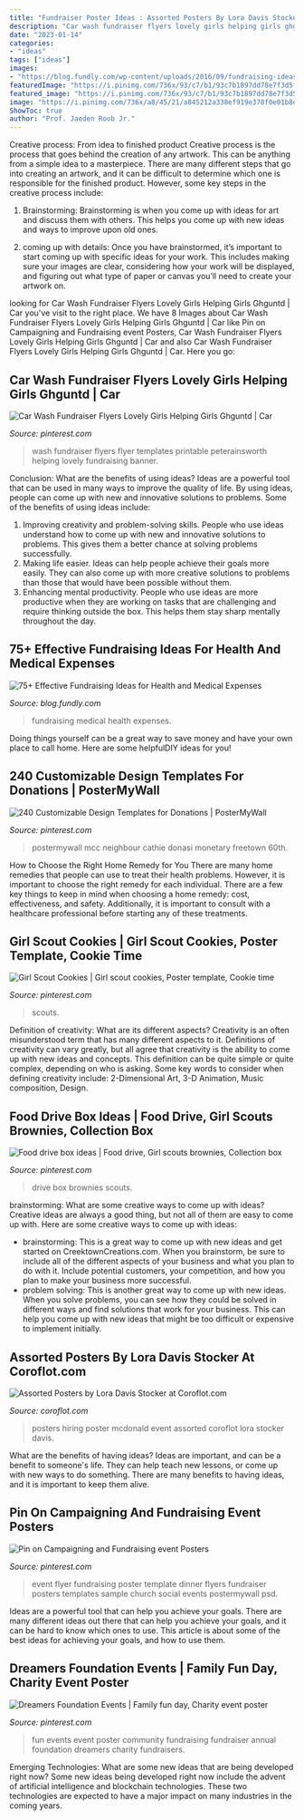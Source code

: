 ```yaml
---
title: "Fundraiser Poster Ideas : Assorted Posters By Lora Davis Stocker At Coroflot.com"
description: "Car wash fundraiser flyers lovely girls helping girls ghguntd"
date: "2023-01-14"
categories:
- "ideas"
tags: ["ideas"]
images:
- "https://blog.fundly.com/wp-content/uploads/2016/09/fundraising-ideas-for-medical-health-expenses-1.png"
featuredImage: "https://i.pinimg.com/736x/93/c7/b1/93c7b1897dd78e7f3d5f32e5485df34d.jpg"
featured_image: "https://i.pinimg.com/736x/93/c7/b1/93c7b1897dd78e7f3d5f32e5485df34d.jpg"
image: "https://i.pinimg.com/736x/a8/45/21/a845212a338ef919e378f0e01b8e37b9--fundraising-ideas-event-ideas.jpg"
ShowToc: true
author: "Prof. Jaeden Roob Jr."
---
```



Creative process: From idea to finished product
Creative process is the process that goes behind the creation of any artwork. This can be anything from a simple idea to a masterpiece. There are many different steps that go into creating an artwork, and it can be difficult to determine which one is responsible for the finished product. However, some key steps in the creative process include:
1. Brainstorming: Brainstorming is when you come up with ideas for art and discuss them with others. This helps you come up with new ideas and ways to improve upon old ones.

2. coming up with details: Once you have brainstormed, it’s important to start coming up with specific ideas for your work. This includes making sure your images are clear, considering how your work will be displayed, and figuring out what type of paper or canvas you’ll need to create your artwork on.

	

		
looking for Car Wash Fundraiser Flyers Lovely Girls Helping Girls Ghguntd | Car you've visit to the right place. We have 8 Images about Car Wash Fundraiser Flyers Lovely Girls Helping Girls Ghguntd | Car like Pin on Campaigning and Fundraising event Posters, Car Wash Fundraiser Flyers Lovely Girls Helping Girls Ghguntd | Car and also Car Wash Fundraiser Flyers Lovely Girls Helping Girls Ghguntd | Car. Here you go:
		
    
## Car Wash Fundraiser Flyers Lovely Girls Helping Girls Ghguntd | Car

<img loading=lazy src="https://i.pinimg.com/736x/56/90/23/5690239cd644d9cd6cb9b48fa6a20581.jpg" onerror="this.onerror=null;this.src='https://tse1.mm.bing.net/th?id=OIP.rZW-UERFeh5Zg668HdGzmAHaKe&amp;pid=15.1';" alt="Car Wash Fundraiser Flyers Lovely Girls Helping Girls Ghguntd | Car">

_Source: pinterest.com_

>wash fundraiser flyers flyer templates printable peterainsworth helping lovely fundraising banner. 

	

Conclusion: What are the benefits of using ideas?
Ideas are a powerful tool that can be used in many ways to improve the quality of life. By using ideas, people can come up with new and innovative solutions to problems. Some of the benefits of using ideas include: 
1) Improving creativity and problem-solving skills. People who use ideas understand how to come up with new and innovative solutions to problems. This gives them a better chance at solving problems successfully. 
2) Making life easier. Ideas can help people achieve their goals more easily. They can also come up with more creative solutions to problems than those that would have been possible without them. 
3) Enhancing mental productivity. People who use ideas are more productive when they are working on tasks that are challenging and require thinking outside the box. This helps them stay sharp mentally throughout the day.

    
## 75+ Effective Fundraising Ideas For Health And Medical Expenses

<img loading=lazy src="https://blog.fundly.com/wp-content/uploads/2016/09/fundraising-ideas-for-medical-health-expenses-1.png" onerror="this.onerror=null;this.src='https://tse1.mm.bing.net/th?id=OIP.N9NnH5No8v7kLMXzNblU0gHaDe&amp;pid=15.1';" alt="75+ Effective Fundraising Ideas for Health and Medical Expenses">

_Source: blog.fundly.com_

>fundraising medical health expenses. 

	

Doing things yourself can be a great way to save money and have your own place to call home. Here are some helpfulDIY ideas for you!

    
## 240 Customizable Design Templates For Donations | PosterMyWall

<img loading=lazy src="https://i.pinimg.com/736x/39/11/5d/39115d6419d15edfd03a165d2985e9ef.jpg" onerror="this.onerror=null;this.src='https://tse4.mm.bing.net/th?id=OIP._HFg2ED954zT10TzLUFVYAHaJl&amp;pid=15.1';" alt="240 Customizable Design Templates for Donations | PosterMyWall">

_Source: pinterest.com_

>postermywall mcc neighbour cathie donasi monetary freetown 60th. 

	

How to Choose the Right Home Remedy for You
There are many home remedies that people can use to treat their health problems. However, it is important to choose the right remedy for each individual. There are a few key things to keep in mind when choosing a home remedy: cost, effectiveness, and safety. Additionally, it is important to consult with a healthcare professional before starting any of these treatments.

    
## Girl Scout Cookies | Girl Scout Cookies, Poster Template, Cookie Time

<img loading=lazy src="https://i.pinimg.com/736x/93/c7/b1/93c7b1897dd78e7f3d5f32e5485df34d.jpg" onerror="this.onerror=null;this.src='https://tse3.mm.bing.net/th?id=OIP.-CIIX6xI6mx_Tw8Cf4q3hgAAAA&amp;pid=15.1';" alt="Girl Scout Cookies | Girl scout cookies, Poster template, Cookie time">

_Source: pinterest.com_

>scouts. 

	

Definition of creativity: What are its different aspects?
Creativity is an often misunderstood term that has many different aspects to it. Definitions of creativity can vary greatly, but all agree that creativity is the ability to come up with new ideas and concepts. This definition can be quite simple or quite complex, depending on who is asking. Some key words to consider when defining creativity include: 2-Dimensional Art, 3-D Animation, Music composition, Design.

    
## Food Drive Box Ideas | Food Drive, Girl Scouts Brownies, Collection Box

<img loading=lazy src="https://i.pinimg.com/1200x/92/a1/dc/92a1dc6863bc8295a4bfed69c9ec1086.jpg" onerror="this.onerror=null;this.src='https://tse2.mm.bing.net/th?id=OIP.FqWINVYF5UjMEQSnCtNstQHaNK&amp;pid=15.1';" alt="Food drive box ideas | Food drive, Girl scouts brownies, Collection box">

_Source: pinterest.com_

>drive box brownies scouts. 

	

brainstorming: What are some creative ways to come up with ideas?
Creative ideas are always a good thing, but not all of them are easy to come up with. Here are some creative ways to come up with ideas: 
- brainstorming: This is a great way to come up with new ideas and get started on CreektownCreations.com. When you brainstorm, be sure to include all of the different aspects of your business and what you plan to do with it. Include potential customers, your competition, and how you plan to make your business more successful.
- problem solving: This is another great way to come up with new ideas. When you solve problems, you can see how they could be solved in different ways and find solutions that work for your business. This can help you come up with new ideas that might be too difficult or expensive to implement initially.

    
## Assorted Posters By Lora Davis Stocker At Coroflot.com

<img loading=lazy src="http://s3images.coroflot.com/user_files/individual_files/244213_xDVETzWbS3RjbBWDG8C1aEpPo.jpg" onerror="this.onerror=null;this.src='https://tse4.mm.bing.net/th?id=OIP.lTpjHu4CZJm1DLL0Fz9LJwHaLc&amp;pid=15.1';" alt="Assorted Posters by Lora Davis Stocker at Coroflot.com">

_Source: coroflot.com_

>posters hiring poster mcdonald event assorted coroflot lora stocker davis. 

	

What are the benefits of having ideas?
Ideas are important, and can be a benefit to someone's life. They can help teach new lessons, or come up with new ways to do something. There are many benefits to having ideas, and it is important to keep them alive.

    
## Pin On Campaigning And Fundraising Event Posters

<img loading=lazy src="https://i.pinimg.com/originals/f2/50/dd/f250ddfcac9a19fd6ed44001cd74c314.jpg" onerror="this.onerror=null;this.src='https://tse4.mm.bing.net/th?id=OIP.eczi95Dd3GO3CNo7YfjcVAHaLH&amp;pid=15.1';" alt="Pin on Campaigning and Fundraising event Posters">

_Source: pinterest.com_

>event flyer fundraising poster template dinner flyers fundraiser posters templates sample church social events postermywall psd. 

	

Ideas are a powerful tool that can help you achieve your goals. There are many different ideas out there that can help you achieve your goals, and it can be hard to know which ones to use. This article is about some of the best ideas for achieving your goals, and how to use them.

    
## Dreamers Foundation Events | Family Fun Day, Charity Event Poster

<img loading=lazy src="https://i.pinimg.com/736x/a8/45/21/a845212a338ef919e378f0e01b8e37b9--fundraising-ideas-event-ideas.jpg" onerror="this.onerror=null;this.src='https://tse1.mm.bing.net/th?id=OIP.koqgyj7tiY1uVu8bxlRhyAHaJP&amp;pid=15.1';" alt="Dreamers Foundation Events | Family fun day, Charity event poster">

_Source: pinterest.com_

>fun events event poster community fundraising fundraiser annual foundation dreamers charity fundraisers. 

	

Emerging Technologies: What are some new ideas that are being developed right now?
Some new ideas being developed right now include the advent of artificial intelligence and blockchain technologies. These two technologies are expected to have a major impact on many industries in the coming years.

